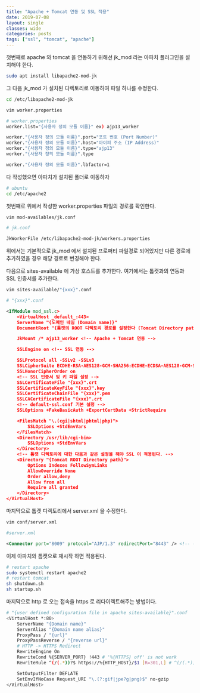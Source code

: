 ```yaml
---
title: "Apache + Tomcat 연동 및 SSL 적용"
date: 2019-07-08
layout: single
classes: wide
categories: posts
tags: ["ssl", "tomcat", "apache"]
---
```


첫번째로 apache 와 tomcat 을 연동하기 위해선 jk_mod 라는 아파치 플러그인을 설치해야 한다.

```bash
sudo apt install libapache2-mod-jk
```
그 다음 jk_mod 가 설치된 디렉토리로 이동하여 파일 하나를 수정한다.
```bash
cd /etc/libapache2-mod-jk

vim worker.properties

# worker.properties
worker.list="{사용자 정의 모듈 이름}" ex) ajp13_worker

worker."{사용자 정의 모듈 이름}".port="포트 번호 (Port Number)"
worker."{사용자 정의 모듈 이름}".host="아이피 주소 (IP Address)"
worker."{사용자 정의 모듈 이름}".type="ajp13"
worker."{사용자 정의 모듈 이름}".type

worker."{사용자 정의 모듈 이름}".lbfactor=1
```

다 작성했으면 아파치가 설치된 폴더로 이동하자
```bash
# ubuntu
cd /etc/apache2
```
첫번째로 위에서 작성한 worker.properties 파일의 경로를 확인한다.
```bash
vim mod-availables/jk.conf

# jk.conf

JkWorkerFile /etc/libapache2-mod-jk/workers.properties 
```
위에서는 기본적으로 jk_mod 에서 설치된 프로퍼티 파일경로 되어있지만 다른 경로에 추가하였을 경우 해당 경로로 변경해야 한다.

다음으로 sites-available 에 가상 호스트를 추가한다.
여기에서는 톰캣과의 연동과 SSL 인증서를 추가한다.
```bash
vim sites-available/"{xxx}".conf

# "{xxx}".conf
```
```xml
<IfModule mod_ssl.c>
    <VirtualHost _default_:443>
    ServerName "{도메인 네임 (Domain name)}"
    DocumentRoot "{톰캣의 ROOT 디렉토리 경로를 설정한다 (Tomcat Directory path)}"

    JkMount /* ajp13_worker <!-- Apache + Tomcat 연동 -->

    SSLEngine on <!-- SSL 연동 -->

    SSLProtocol all -SSLv2 -SSLv3
    SSLCipherSuite ECDHE-RSA-AES128-GCM-SHA256:ECDHE-ECDSA-AES128-GCM-SHA256:ECDHE-RSA-AES256-GCM-SHA384:ECDHE-ECDSA-AES256-GCM-SHA384:DHE-RSA-AES128-GCM-SHA256:DHE-DSS-AES128-GCM-SHA256:kEDH+AESGCM:ECDHE-RSA-AES128-SHA256:ECDHE-ECDSA-AES128-SHA256:ECDHE-RSA-AES128-SHA:ECDHE-ECDSA-AES128-SHA:ECDHE-RSA-AES256-SHA384:ECDHE-ECDSA-AES256-SHA384:ECDHE-RSA-AES256-SHA:ECDHE-ECDSA-AES256-SHA:DHE-RSA-AES128-SHA256:DHE-RSA-AES128-SHA:DHE-DSS-AES128:DHES-RSA-AES256-SHA:DHE-RSA-AES256-SHA:AES128-GCM-SHA256:AES256-GCM-SHA384:AES128-SHA256:AES256-SHA256:AES128-SHAAES256-SHA:AES:CAMESIA:DES-CBC3-SHA:!aNULL:!eNULL:!EXPORT:!DES:!RC4:!MD5:!PSK:!aECDH:!EDH-DSS-DES-CBC3-SHA:!EDH-RSA-DES-CBC3-SHA:!KRB5-DES-CBC3-SHA
    SSLHonorCipherOrder on
    <!-- SSL 인증서 및 키 파일 설정 -->
    SSLCertificateFile "{xxx}".crt
    SSLCertificateKeyFile "{xxx}".key
    SSLCertificateChainFile "{xxx}".pem
    SSLCACertificateFile "{xxx}".crt
    <!-- default-ssl.conf 기본 설정 -->
    SSLOptions +FakeBasicAuth +ExportCertData +StrictRequire

    <FilesMatch "\.(cgi|shtml|phtml|php)">
        SSLOptions +StdEnvVars
    </FilesMatch>
    <Directory /usr/lib/cgi-bin>
        SSLOptions +StdEnvVars
    </Directory>
    <!-- 톰캣 디렉토리에 대한 다음과 같은 설정을 해야 SSL 이 적용된다. -->
    <Directory "{Tomcat ROOT Directory path}">
        Options Indexes FollowSymLinks
        AllowOverride None
        Order allow,deny
        Allow from all
        Require all granted
    </Directory>
</VirtualHost>
```
마지막으로 톰캣 디렉토리에서 server.xml 을 수정한다.
```bash
vim conf/server.xml

#server.xml
```
```xml
<Connector port="8009" protocol="AJP/1.3" redirectPort="8443" /> <!-- 주석 제거 -->
```

이제 아파치와 톰캣으로 재시작 하면 적용된다.
```bash
# restart apache
sudo systemctl restart apache2
# restart tomcat
sh shutdown.sh
sh startup.sh
```

마지막으로 http 로 오는 접속을 https 로 리다이렉트해주는 방법이다.
```bash
# "{user defined configuration file in apache sites-available}".conf
<VirtualHost *:80>
    ServerName "{Domain name}"
    ServerAlias "{Domain name alias}"
    ProxyPass / "{url}"
    ProxyPassReverse / "{reverse url}"
    # HTTP -> HTTPS Redirect
    RewriteEngine On
    RewriteCond %{SERVER_PORT} !443 # '%{HTTPS} off' is not work
    RewriteRule ^(/(.*))?$ https://%{HTTP_HOST}/$1 [R=301,L] # ^(/(.*))?$ = all url patterns

    SetOutputFilter DEFLATE
    SetEnvIfNoCase Request_URI "\.(?:gif|jpe?g|png)$" no-gzip
</VirtualHost>